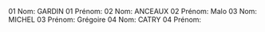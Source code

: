 ﻿﻿01 Nom: GARDIN
01 Prénom:
02 Nom: ANCEAUX
02 Prénom: Malo
03 Nom: MICHEL
03 Prénom: Grégoire
04 Nom: CATRY
04 Prénom: